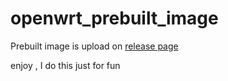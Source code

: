 # openwrt_prebuilt_image

Prebuilt image is upload on [release page](https://github.com/ChalesYu/openwrt_prebuilt_image/releases)


enjoy , I do this just for fun
